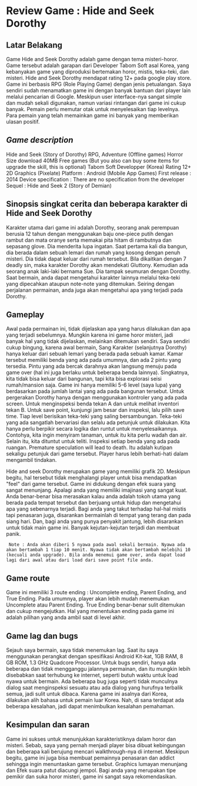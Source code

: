 # Review Game : Hide and Seek Dorothy 

## Latar Belakang

Game Hide and Seek Dorothy adalah game dengan tema misteri-horor. Game tersebut adalah garapan dari Developer Tabom Soft asal Korea, yang kebanyakan game yang diproduksi bertemakan horor, mistis, teka-teki, dan misteri. Hide and Seek Dorothy mendapat rating 12+ pada google play store. Game ini berbasis RPG (Role Playing Game) dengan jenis petualangan. Saya sendiri sudah menamatkan game ini dengan banyak bantuan dari player lain melalui pencarian di Google. Meskipun user interface-nya sangat simple dan mudah sekali digunakan, namun variasi rintangan dari game ini cukup banyak. Pemain perlu memutar otak untuk menyelesaikan tiap levelnya. Para pemain yang telah memainkan game ini banyak yang memberikan ulasan positif.

## _Game description_

Hide and Seek (Story of Dorothy)
RPG, Adventure (Offline games)
Horror
Size download 40MB
Free games (But you also can buy some items for upgrade the skill, this is optional)
Tabom Soft Developper (Korea)
Rating 12+
2D Graphics (Pixelate)
Platform : Android (Mobile App Games)
First release : 2014
Device specification : There are no specification from the developer
Sequel : Hide and Seek 2 (Story of Demian)

## Sinopsis singkat cerita dan beberapa karakter di Hide and Seek Dorothy

Karakter utama dari game ini adalah Dorothy, seorang anak perempuan berusia 12 tahun dengan menggunakan baju one-piece putih dengan rambut dan mata oranye serta memakai pita hitam di rambutnya dan sepasang glove. Dia menderita lupa ingatan. Saat pertama kali dia bangun, dia berada dalam sebuah lemari dan rumah yang kosong dengan penuh misteri. Dia tidak dapat keluar dari rumah tersebut. Bila dikaitkan dengan 7 deadly sin, maka karakter Dorothy akan mendekati Gluttony. Kemudian ada seorang anak laki-laki bernama Sue. Dia tampak seumuran dengan Dorothy. Saat bermain, anda dapat mengetahui karakter lainnya melalui teka-teki yang dipecahkan ataupun note-note yang ditemukan. Seiring dengan perjalanan permainan, anda juga akan mengetahui apa yang terjadi pada Dorothy. 

## Gameplay

Awal pada permainan ini, tidak dijelaskan apa yang harus dilakukan dan apa yang terjadi sebelumnya. Mungkin karena ini game horor misteri, jadi banyak hal yang tidak dijelaskan, melainkan ditemukan sendiri. Saya sendiri cukup bingung, karena awal bermain, Sang Karakter (selanjutnya Dorothy) hanya keluar dari sebuah lemari yang berada pada sebuah kamar. Kamar tersebut memiliki benda yang ada pada umumnya, dan ada 2 pintu yang tersedia. Pintu yang ada bercak darahnya akan langsung menuju pada game over (hal ini juga berlaku untuk beberapa benda lainnya). Singkatnya, kita tidak bisa keluar dari bangunan, tapi kita bisa explorasi seisi rumah/mansion saja. Game ini hanya memiliki 5-6 level (saya lupa) yang berdasarkan pada jumlah lantai yang ada pada bangunan tersebut. Untuk pergerakan Dorothy hanya dengan menggunakan kontroler yang ada pada screen. Untuk menginspeksi benda tekan A dan untuk melihat inventori tekan B. Untuk save point, kunjungi jam besar dan inspeksi, lalu pilih save time. Tiap level berisikan teka-teki yang saling bersambungan. Teka-teki yang ada sangatlah bervariasi dan selalu ada petunjuk untuk dilakukan. Kita hanya perlu berpikir secara logika dan runtut untuk menyelesaikannya. Contohya, kita ingin menyiram tanaman, untuk itu kita perlu wadah dan air. Selain itu, kita dituntut untuk teliti. Inspeksi setiap benda yang ada pada ruangan. Premature speculation will lead to death. Itu adalah kutipan sekaligu petunjuk dari game tersebut. Player harus lebih berhati-hati dalam mengambil tindakan. 

Hide and seek Dorothy merupakan game yang memiliki grafik 2D. Meskipun begitu, hal tersebut tidak menghalangi player untuk bisa mendapatkan "feel" dari game tersebut. Game ini didukung dengan efek suara yang sangat menunjang. Apalagi anda yang memiliki imajinasi yang sangat kuat. Anda benar-benar bisa merasakan kalau anda adalah tokoh utama yang berada pada tempat tersebut dan berjuang untuk hidup dan mengetahui apa yang sebenarnya terjadi. Bagi anda yang takut terhadap hal-hal mistis tapi penasaran juga, disarankan bermainlah di tempat yang terang dan pada siang hari. Dan, bagi anda yang punya penyakit jantung, lebih disarankan untuk tidak main game ini. Banyak kejutan-kejutan terjadi dan membuat panik. 

``` Note : Anda akan diberi 5 nyawa pada awal sekali bermain. Nyawa ada akan bertambah 1 tiap 10 menit. Nyawa tidak akan bertambah melebihi 10 (kecuali anda upgrade). Bila anda menemui game over, anda dapat load lagi dari awal atau dari load dari save point file anda.```

## Game route

Game ini memiliki 3 route ending : Uncomplete ending, Parent Ending, and True Ending. Pada umumnya, player akan lebih mudah menemukan Uncomplete atau Parent Ending. True Ending benar-benar sulit ditemukan dan cukup mengejutkan. Hal yang menentukan ending pada game ini adalah pilihan yang anda ambil saat di level akhir.

## Game lag dan bugs

Sejauh saya bermain, saya tidak menemukan lag. Saat itu saya menggunakan perangkat dengan spesifikasi Android Kit-kat, 1GB RAM, 8 GB ROM, 1.3 GHz Quadcore Processor. Untuk bugs sendiri, hanya ada beberapa dan tidak mengganggu jalannya permainan, dan itu mungkin lebih disebabkan saat terhubung ke internet, seperti butuh waktu untuk load nyawa untuk bermain. Ada beberapa bug juga seperti tidak munculnya dialog saat menginspeksi sesuatu atau ada dialog yang hurufnya terbalik semua, jadi sulit untuk dibaca. Karena game ini asalnya dari Korea, dilakukan alih bahasa untuk pemain luar Korea. Nah, di sana terdapat ada beberapa kesalahan, jadi dapat menimbulkan kesalahan pemahaman.

## Kesimpulan dan saran

Game ini sukses untuk menunjukkan karakteristiknya dalam horor dan misteri. Sebab, saya yang pernah menjadi player bisa dibuat kebingungan dan beberapa kali berujung mencari walkthrough-nya di internet. Meskipun begitu, game ini juga bisa membuat pemainnya penasaran dan addict sehingga ingin menuntaskan game tersebut. Graphics lumayan menunjang dan Efek suara patut diacungi jempol. Bagi anda yang merupakan tipe pemikir dan suka horor misteri, game ini sangat saya rekomendasikan.
